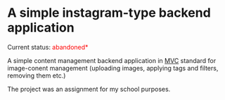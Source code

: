 # A simple instagram-type backend application

Current status: <span style="color: red">abandoned*</span>

A simple content management backend application in [MVC](https://en.wikipedia.org/wiki/Model%E2%80%93view%E2%80%93controller) standard for image-conent management (uploading images, applying tags and filters, removing them etc.)

The project was an assignment for my school purposes. 

